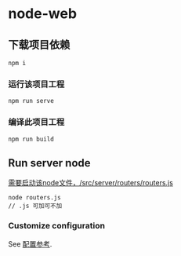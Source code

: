 # node-web

## 下载项目依赖
```
npm i
```

### 运行该项目工程
```
npm run serve
```

### 编译此项目工程
```
npm run build
```
## Run server node
[需要启动该node文件，/src/server/routers/routers.js](https://github.com/247pp/node-web/blob/dev/src/server/routers/routers.js)
```
node routers.js
// .js 可加可不加
```

### Customize configuration
See [配置参考](https://cli.vuejs.org/config/).
